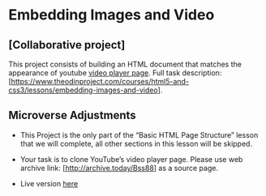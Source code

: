 # Embedding Images and Video
## [Collaborative project]

This project consists of building an HTML document that matches the appearance of youtube [video player page](https://www.youtube.com/watch?v=V74l_zS1x8E).
Full task description: [<https://www.theodinproject.com/courses/html5-and-css3/lessons/embedding-images-and-video>].

## Microverse Adjustments

* This Project is the only part of the “Basic HTML Page Structure” lesson that we will complete, all other sections in this lesson will be skipped.
* Your task is to clone YouTube’s video player page. Please use web archive link: [<http://archive.today/Bss88>] as a source page.

* Live version [here](https://github.com/fabricio-garcia/Embedding-Image-Video.git)
